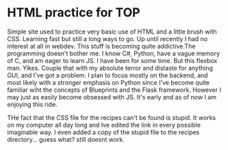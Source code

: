 # HTML practice for TOP

Simple site used to practice very basic use of HTML and a little brush with CSS. Learning fast but still a long ways to go. Up until recently I had no interest at all in webdev. This stuff is becoming quite addictive.The programming doesn't bother me. I know C#, Python, have a vague memory of C,  and am eager to learn JS. I have been for some time. But this flexbox man. Yikes. Couple that with my absolute terror and distaste for anything GUI, and I've got a problem. I plan to focus mostly on the backend, and most likely with a stronger emphasis on Python since I've become quite familiar wiht the concepts of Blueprints and the Flask framework. However I may just as easily become obsessed with JS. It's early and as of now I am enjoying this ride. 

THe fact that the CSS file for the recipes can't be found is stupid. It works on my computer all day long and Ive edited the link in every possible imaginable way. I even added a copy of the stupid file to the recipes directory... guess what? still doesnt work.
